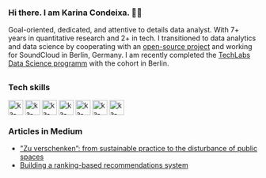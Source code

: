 ### Hi there. I am Karina Condeixa. :woman_technologist:

Goal-oriented, dedicated, and attentive to details data analyst. With 7+ years in quantitative research and 2+ in tech. I transitioned to data analytics and data science by cooperating with an [open-source project](https://github.com/scalability4all/voice-enabled-chatbot) and working for SoundCloud in Berlin, Germany. I am recently completed the [TechLabs Data Science programm](https://techlabs.org/dataScience/) with the cohort in Berlin. 

##
### Tech skills
<div>
  <img align="center" alt="ka-postgre" height="30 width="40" src="https://cdn.jsdelivr.net/gh/devicons/devicon/icons/postgresql/postgresql-original.svg" />
  <img align="center" alt="ka-mysql" height="30 width="40"  src="https://cdn.jsdelivr.net/gh/devicons/devicon/icons/mysql/mysql-plain.svg" />
  <img align="center" alt="ka-python" height="30 width="40" src="https://cdn.jsdelivr.net/gh/devicons/devicon/icons/python/python-original.svg" />
  <img  align="center" alt="ka-jupyter" height="30 width="40" src="https://cdn.jsdelivr.net/gh/devicons/devicon/icons/jupyter/jupyter-original.svg" />
  <img align="center" alt="ka-pandas" height="30 width="40"  src="https://cdn.jsdelivr.net/gh/devicons/devicon/icons/pandas/pandas-original.svg" />
  <img align="center" alt="ka-numpy" height="30 width="40"  src="https://cdn.jsdelivr.net/gh/devicons/devicon/icons/numpy/numpy-original.svg" />
  <img  align="center" alt="ka-googlecloud" height="30 width="40"  src="https://cdn.jsdelivr.net/gh/devicons/devicon/icons/googlecloud/googlecloud-original.svg" />
</div>


### Articles in Medium

- ["Zu verschenken”: from sustainable practice to the disturbance of public spaces](https://medium.com/p/a090b5095db8)
- [Building a ranking-based recommendations system](https://medium.com/p/e3adeb2c00f7)

